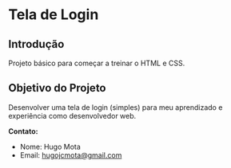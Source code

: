 # Tela de Login

## Introdução
Projeto básico para começar a treinar o HTML e CSS. 

## Objetivo do Projeto
Desenvolver uma tela de login (simples) para meu aprendizado e experiência como desenvolvedor web.

**Contato:**
- Nome: Hugo Mota
- Email: hugojcmota@gmail.com
